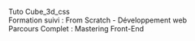 Tuto Cube_3d_css<br>
Formation suivi : From Scratch - Développement web<br>
Parcours Complet : Mastering Front-End<br>
